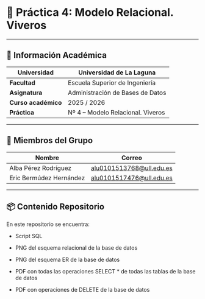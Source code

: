 # 📘 Práctica 4: Modelo Relacional. Viveros
---

## 🏫 Información Académica

| **Universidad**        | Universidad de La Laguna |
|------------------------|--------------------------|
| **Facultad**           | Escuela Superior de Ingeniería |
| **Asignatura**         | Administración de Bases de Datos |
| **Curso académico**    | 2025 / 2026 |
| **Práctica**           | Nº 4 – Modelo Relacional. Viveros |

---

## 👥 Miembros del Grupo

| **Nombre**                 | **Correo**                    |
|---------------------------|-------------------------------|
| Alba Pérez Rodríguez      | alu0101513768@ull.edu.es      |
| Eric Bermúdez Hernández   | alu0101517476@ull.edu.es      |
---

## 📦 Contenido Repositorio

En este repositorio se encuentra:

- Script SQL

- PNG del esquema relacional de la base de datos

- PNG del esquema ER de la base de datos

- PDF con todas las operaciones SELECT * de todas las tablas de la base de datos

- PDF con operaciones de DELETE de la base de datos
